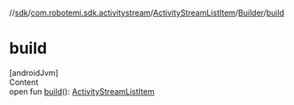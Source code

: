 //[sdk](../../../../index.md)/[com.robotemi.sdk.activitystream](../../index.md)/[ActivityStreamListItem](../index.md)/[Builder](index.md)/[build](build.md)



# build  
[androidJvm]  
Content  
open fun [build](build.md)(): [ActivityStreamListItem](../index.md)  



